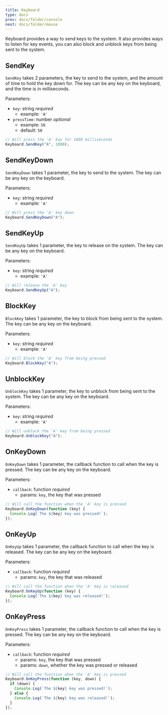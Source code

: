 ```yaml
---
title: Keyboard
type: docs
prev: docs/folder/console
next: docs/folder/mouse
---
```


Keyboard provides a way to send keys to the system. It also provides ways to listen for key events, you can also block and unblock keys from being sent to the system.

## SendKey

`SendKey` takes 2 parameters, the key to send to the system, and the amount of time to hold the key down for. The key can be any key on the keyboard, and the time is in milliseconds.

Parameters:

- `key`: string _required_
  - example: `'A'`
- `pressTime`: number _optional_
  - example: `50`
  - default: `50`

```javascript
// Will press the 'A' key for 1000 milliseconds
Keyboard.SendKey("A", 1000);
```

## SendKeyDown

`SendKeyDown` takes 1 parameter, the key to send to the system. The key can be any key on the keyboard.

Parameters:

- `key`: string _required_
  - example: `'A'`

```javascript
// Will press the 'A' key down
Keyboard.SendKeyDown("A");
```

## SendKeyUp

`SendKeyUp` takes 1 parameter, the key to release on the system. The key can be any key on the keyboard.

Parameters:

- `key`: string _required_
  - example: `'A'`

```javascript
// Will release the 'A' key
Keyboard.SendKeyUp("A");
```

## BlockKey

`BlockKey` takes 1 parameter, the key to block from being sent to the system. The key can be any key on the keyboard.

Parameters:

- `key`: string _required_
  - example: `'A'`

```javascript
// Will block the 'A' key from being pressed
Keyboard.BlockKey("A");
```

## UnblockKey

`UnblockKey` takes 1 parameter, the key to unblock from being sent to the system. The key can be any key on the keyboard.

Parameters:

- `key`: string _required_
  - example: `'A'`

```javascript
// Will unblock the 'A' key from being pressed
Keyboard.UnblockKey("A");
```

## OnKeyDown

`OnKeyDown` takes 1 parameter, the callback function to call when the key is pressed. The key can be any key on the keyboard.

Parameters:

- `callback`: function _required_
  - params: `key`, the key that was pressed

```javascript
// Will call the function when the 'A' key is pressed
Keyboard.OnKeyDown(function (key) {
  Console.Log(`The ${key} key was pressed!`);
});
```

## OnKeyUp

`OnKeyUp` takes 1 parameter, the callback function to call when the key is released. The key can be any key on the keyboard.

Parameters:

- `callback`: function _required_
  - params: `key`, the key that was released

```javascript
// Will call the function when the 'A' key is released
Keyboard.OnKeyUp(function (key) {
  Console.Log(`The ${key} key was released!`);
});
```

## OnKeyPress

`OnKeyPress` takes 1 parameter, the callback function to call when the key is pressed. The key can be any key on the keyboard.

Parameters:

- `callback`: function _required_
  - params: `key`, the key that was pressed
  - params: `down`, whether the key was pressed or released

```javascript
// Will call the function when the 'A' key is pressed
Keyboard.OnKeyPress(function (key, down) {
  if (down) {
    Console.Log(`The ${key} key was pressed!`);
  } else {
    Console.Log(`The ${key} key was released!`);
  }
});
```
